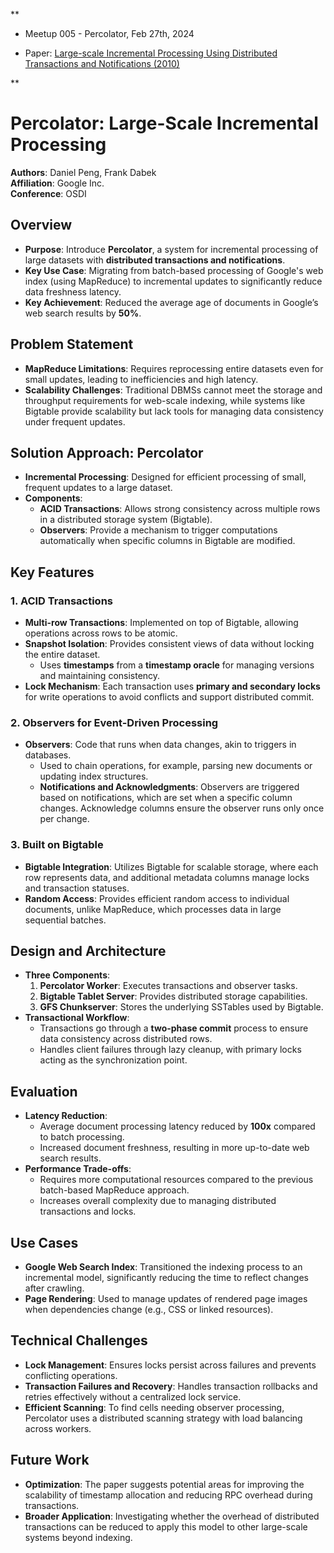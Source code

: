 **

- Meetup 005 - Percolator, Feb 27th, 2024
    

- Paper: [Large-scale Incremental Processing Using Distributed Transactions and Notifications (2010)](https://research.google/pubs/large-scale-incremental-processing-using-distributed-transactions-and-notifications/)
    



**


# Percolator: Large-Scale Incremental Processing

**Authors**: Daniel Peng, Frank Dabek  
**Affiliation**: Google Inc.  
**Conference**: OSDI

## Overview

- **Purpose**: Introduce **Percolator**, a system for incremental processing of large datasets with **distributed transactions and notifications**.
- **Key Use Case**: Migrating from batch-based processing of Google's web index (using MapReduce) to incremental updates to significantly reduce data freshness latency.
- **Key Achievement**: Reduced the average age of documents in Google’s web search results by **50%**.

## Problem Statement

- **MapReduce Limitations**: Requires reprocessing entire datasets even for small updates, leading to inefficiencies and high latency.
- **Scalability Challenges**: Traditional DBMSs cannot meet the storage and throughput requirements for web-scale indexing, while systems like Bigtable provide scalability but lack tools for managing data consistency under frequent updates.

## Solution Approach: Percolator

- **Incremental Processing**: Designed for efficient processing of small, frequent updates to a large dataset.
- **Components**:
    - **ACID Transactions**: Allows strong consistency across multiple rows in a distributed storage system (Bigtable).
    - **Observers**: Provide a mechanism to trigger computations automatically when specific columns in Bigtable are modified.

## Key Features

### 1. ACID Transactions

- **Multi-row Transactions**: Implemented on top of Bigtable, allowing operations across rows to be atomic.
- **Snapshot Isolation**: Provides consistent views of data without locking the entire dataset.
    - Uses **timestamps** from a **timestamp oracle** for managing versions and maintaining consistency.
- **Lock Mechanism**: Each transaction uses **primary and secondary locks** for write operations to avoid conflicts and support distributed commit.

### 2. Observers for Event-Driven Processing

- **Observers**: Code that runs when data changes, akin to triggers in databases.
    - Used to chain operations, for example, parsing new documents or updating index structures.
    - **Notifications and Acknowledgments**: Observers are triggered based on notifications, which are set when a specific column changes. Acknowledge columns ensure the observer runs only once per change.

### 3. Built on Bigtable

- **Bigtable Integration**: Utilizes Bigtable for scalable storage, where each row represents data, and additional metadata columns manage locks and transaction statuses.
- **Random Access**: Provides efficient random access to individual documents, unlike MapReduce, which processes data in large sequential batches.

## Design and Architecture

- **Three Components**:
    1. **Percolator Worker**: Executes transactions and observer tasks.
    2. **Bigtable Tablet Server**: Provides distributed storage capabilities.
    3. **GFS Chunkserver**: Stores the underlying SSTables used by Bigtable.
- **Transactional Workflow**:
    - Transactions go through a **two-phase commit** process to ensure data consistency across distributed rows.
    - Handles client failures through lazy cleanup, with primary locks acting as the synchronization point.

## Evaluation

- **Latency Reduction**:
    - Average document processing latency reduced by **100x** compared to batch processing.
    - Increased document freshness, resulting in more up-to-date web search results.
- **Performance Trade-offs**:
    - Requires more computational resources compared to the previous batch-based MapReduce approach.
    - Increases overall complexity due to managing distributed transactions and locks.

## Use Cases

- **Google Web Search Index**: Transitioned the indexing process to an incremental model, significantly reducing the time to reflect changes after crawling.
- **Page Rendering**: Used to manage updates of rendered page images when dependencies change (e.g., CSS or linked resources).

## Technical Challenges

- **Lock Management**: Ensures locks persist across failures and prevents conflicting operations.
- **Transaction Failures and Recovery**: Handles transaction rollbacks and retries effectively without a centralized lock service.
- **Efficient Scanning**: To find cells needing observer processing, Percolator uses a distributed scanning strategy with load balancing across workers.

## Future Work

- **Optimization**: The paper suggests potential areas for improving the scalability of timestamp allocation and reducing RPC overhead during transactions.
- **Broader Application**: Investigating whether the overhead of distributed transactions can be reduced to apply this model to other large-scale systems beyond indexing.